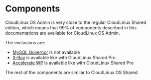 # Components

CloudLinux OS Admin is very close to the regular CloudLinux Shared edition, which means that 
99% of components described in this documentations are available for CloudLinux OS Admin.

The exclusions are:

 - [MySQL Governor](/legacy/control_panel_integration/#mysql-governor) is not available
 - [X-Ray](/shared-pro/x-ray/#x-ray) is available like with CloudLinux Shared Pro
 - [Accelerate WP](/shared-pro/accelerate-wp/#acceleratewp) is available like with CloudLinux Shared Pro

The rest of the components are similar to CloudLinux OS Shared.

